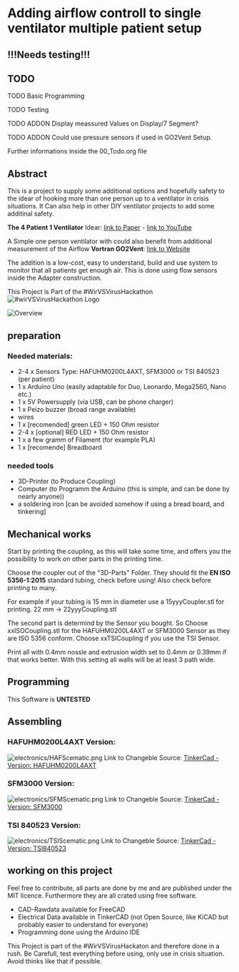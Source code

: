 # Adding airflow controll to single ventilator multiple patient setup
## !!!Needs testing!!!
## TODO
TODO Basic Programming

TODO Testing

TODO ADDON Display meassured Values on Display/7 Segment?

TODO ADDON Could use pressure sensors if used in GO2Vent Setup.

Further informations inside the 00_Todo.org file

## Abstract
This is a project to supply some additional options and hopefully safety to the idear of hooking more than one person up to a ventilator in crisis situations. It Can also help in other DIY ventilator projects to add some additinal safety.

**The 4 Patient 1 Ventilator** Idear: [link to Paper](https://onlinelibrary.wiley.com/doi/epdf/10.1197/j.aem.2006.05.009) - [link to YouTube](https://www.youtube.com/watch?v=uClq978oohY)  

A Simple one person ventilator with could also benefit from additional measurement of the Airflow **Vortran GO2Vent**: [link to Website](https://www.vortran.com/go2vent) 

The addition is a low-cost, easy to understand, build and use system to monitor that all patients get enough air.
This is done using flow sensors inside the Adapter construction.

This Project is Part of the #WirVSVirusHackathon 
![#wirVSVirusHackathon Logo](pictures/Logo_Projekt_01.png "Logo")


![Overview](pictures/overview.png "overview")

## preparation 

### Needed materials:
* 2-4 x Sensors Type: HAFUHM0200L4AXT, SFM3000 or TSI 840523 (per patient)
* 1 x Arduino Uno (easily adaptable for Duo, Leonardo, Mega2560, Nano etc.)
* 1 x 5V Powersupply (via USB, can be phone charger)
* 1 x Peizo buzzer (broad range available)
* wires
* 1 x [recomended] green LED + 150 Ohm resistor
* 2-4 x [optional] RED LED + 150 Ohm resistor
* 1 x a few gramm of Filament (for example PLA)
* 1 x [recomende] Breadboard

### needed tools
* 3D-Printer (to Produce Coupling)
* Computer (to Programm the Arduino (this is simple, and can be done by nearly anyone))
* a soldering iron [can be avoided somehow if using a bread board, and tinkering]

## Mechanical works
Start by printing the coupling, as this will take some time, and offers you the possibility to work on other parts in the printing time.

Choose the coupler out of the "3D-Parts" Folder.
They should fit the **EN ISO 5356-1:2015** standard tubing, check before using! Also check before printing to many.

For example if your tubing is 15 mm in diameter use a 15yyyCoupler.stl for printing. 22 mm -> 22yyyCoupling.stl

The second part is determind by the Sensor you bought.
So Choose xxISOCoupling.stl for the HAFUHM0200L4AXT or SFM3000 Sensor as they are ISO 5356 conform.
Choose xxTSICoupling if you use the TSI Sensor.

Print all with 0.4mm nossle and extrusion width set to 0.4mm or 0.39mm if that works better. With this setting all walls will be at least 3 path wide.

## Programming
This Software is **UNTESTED** 

## Assembling
### HAFUHM0200L4AXT Version: 
![electronics/HAFScematic.png](electronics/HAFScematic.png "electronics/HAFScematic.png")
Link to Changeble Source: [TinkerCad - Version: HAFUHM0200L4AXT](https://www.tinkercad.com/things/ix4kOxAtABl-hafscematic/editel?sharecode=EwvW72o5Fr11amaMbfWzOQjrWkyNToyT3YVxdhOI21M=)  

### SFM3000 Version:
![electronics/SFMScematic.png](electronics/SFMScematic.png "electronics/SFMScematic.png")
Link to Changeble Source: [TinkerCad - Version: SFM3000](https://www.tinkercad.com/things/1H1ZNrGPdKH-sfm3000scematic/editel?sharecode=2mnnRzKcG7YKSY-Uylg2WfmKUnSIyuF0voTbONE4A2A=)  

### TSI 840523 Version: 
![electronics/TSIScematic.png](electronics/TSIScematic.png "electronics/TSIScematic.png")
Link to Changeble Source: [TinkerCad - Version: TSI840523](https://www.tinkercad.com/things/jGp9jx15Z1a-copy-of-hafscematic/editel?tenant=circuits?sharecode=YZ4bZ7YgZwk-vGXiFbsnyXOgjhkVYRNfvazvrGywiu0=)  




## working on this project
Feel free to contribute, all parts are done by me and are published under the MIT licence. 
Furthermore they are all crated using free software.
* CAD-Rawdata available for FreeCAD
* Electrical Data available in TinkerCAD (not Open Source, like KiCAD but probably easier to understand for everyone)
* Programming done using the Arduino IDE

This Project is part of the #WirVSVirusHackaton and therefore done in a rush. Be Carefull, test everything before using, only use in crisis situation. Avoid thinks like that if possible.